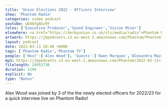 ```yaml
---
title: 'Union Elections 2022 - Officers Interview'
show: 'Phantom Radio'
categories: video podcast
youtube: wD4bVgAkz9Y
roles: ['Executive Producer','Sound Engineer','Vision Mixer']
elsewhere: <a href="https://derbyunion.co.uk/sls/media/radio">Phantom Media</a>
artwork: https://jbpodcasts.s3.eu-west-2.amazonaws.com/Phantom/Phantom.jpg
layout: podcast
date: 2022-03-11 20:40 +0000
tags: ['Phantom Radio','Phantom TV']
people: ['Host':['Alex Wood'], 'Guests':['Owen Marques','Alexandra Mazilu','Dominic White'], 'Producer': ['Josh Brunning'],'Executive Producers':['Alex Wood','Josh Brunning']]
mp3: https://jbpodcasts.s3.eu-west-2.amazonaws.com/Phantom/2022-03-11+-+Officer+Interviews.mp3
filelength: 24953736
duration: 1194 
explicit: No
type: "Bonus"
---
```


Alex Wood was joined by 3 of the the newly elected officers for 2022/23 for a quick interview live on Phantom Radio!
